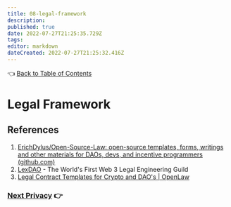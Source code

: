 ```yaml
---
title: 08-legal-framework
description: 
published: true
date: 2022-07-27T21:25:35.729Z
tags: 
editor: markdown
dateCreated: 2022-07-27T21:25:32.416Z
---
```


👈 [Back to Table of Contents](../README.md)

# Legal Framework

## References

1. [ErichDylus/Open-Source-Law: open-source templates, forms, writings and other materials for DAOs, devs, and incentive programmers (github.com)](https://github.com/ErichDylus/Open-Source-Law)
2. [LexDAO](https://www.lexdao.coop/) - The World's First Web 3 Legal Engineering Guild
3. [Legal Contract Templates for Crypto and DAO's | OpenLaw](https://lib.openlaw.io/web/default/search/general)

### [Next Privacy](09-privacy.md) 👉

<!---<sub><sub>
This work is licensed under a <a rel="license" href="http://creativecommons.org/licenses/by-nc-sa/4.0/">Creative Commons Attribution-NonCommercial-ShareAlike 4.0 International License</a>.
</sub></sub>-->
